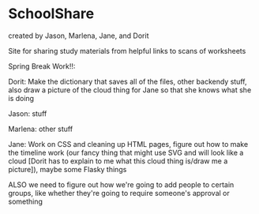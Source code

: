 SchoolShare
===========

created by Jason, Marlena, Jane, and Dorit

Site for sharing study materials from helpful links to scans of worksheets

Spring Break Work!!:

Dorit: Make the dictionary that saves all of the files, other backendy stuff, also draw a picture of the cloud thing for Jane so that she knows what she is doing

Jason: stuff

Marlena: other stuff

Jane: Work on CSS and cleaning up HTML pages, figure out how to make the timeline work (our fancy thing that might use SVG and will look like a cloud [Dorit has to explain to me what this cloud thing is/draw me a picture]), maybe some Flasky things

ALSO we need to figure out how we're going to add people to certain groups, like whether they're going to require someone's approval or something
